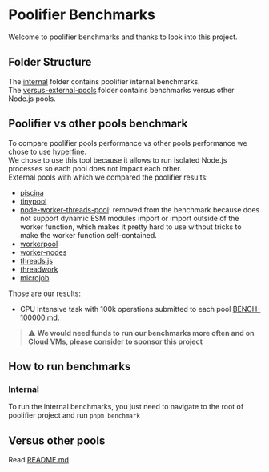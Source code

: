 # Poolifier Benchmarks

Welcome to poolifier benchmarks and thanks to look into this project.

## Folder Structure

The [internal](./internal) folder contains poolifier internal benchmarks.  
The [versus-external-pools](./versus-external-pools) folder contains benchmarks versus other Node.js pools.

## Poolifier vs other pools benchmark

To compare poolifier pools performance vs other pools performance we chose to use [hyperfine](https://github.com/sharkdp/hyperfine).  
We chose to use this tool because it allows to run isolated Node.js processes so each pool does not impact each other.  
External pools with which we compared the poolifier results:

- [piscina](https://github.com/piscinajs/piscina)
- [tinypool](https://github.com/tinylibs/tinypool)
- [node-worker-threads-pool](https://github.com/SUCHMOKUO/node-worker-threads-pool): removed from the benchmark because does not support dynamic ESM modules import or import outside of the worker function, which makes it pretty hard to use without tricks to make the worker function self-contained.
- [workerpool](https://github.com/josdejong/workerpool)
- [worker-nodes](https://github.com/allegro/node-worker-nodes)
- [threads.js](https://github.com/andywer/threads.js/)
- [threadwork](https://github.com/kevlened/threadwork)
- [microjob](https://github.com/wilk/microjob)

Those are our results:

- CPU Intensive task with 100k operations submitted to each pool [BENCH-100000.md](./versus-external-pools/BENCH-100000.md).

> :warning: **We would need funds to run our benchmarks more often and on Cloud VMs, please consider to sponsor this project**

## How to run benchmarks

### Internal

To run the internal benchmarks, you just need to navigate to the root of poolifier project and run `pnpm benchmark`

## Versus other pools

Read [README.md](./versus-external-pools/README.md)
